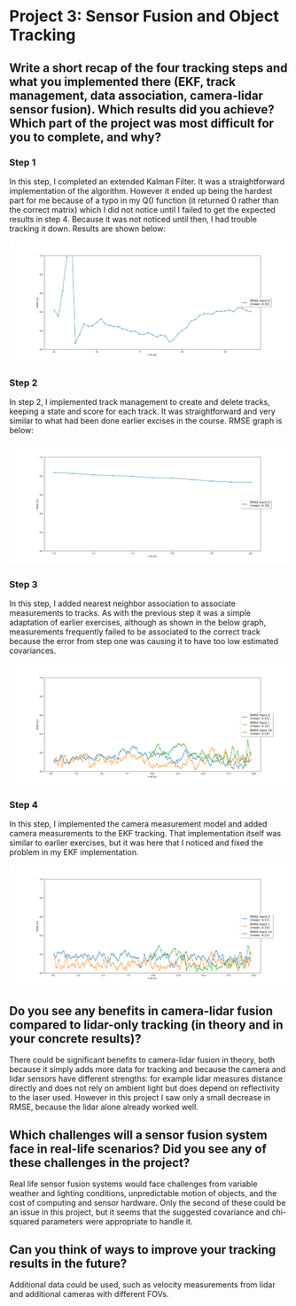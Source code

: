 # Project 3: Sensor Fusion and Object Tracking

## Write a short recap of the four tracking steps and what you implemented there (EKF, track management, data association, camera-lidar sensor fusion). Which results did you achieve? Which part of the project was most difficult for you to complete, and why?

### Step 1 

In this step, I completed an extended Kalman Filter. It was a straightforward implementation of the algorithm. However it ended up being the hardest part for me because of a typo in my Q() function (it returned 0 rather than the correct matrix) which I did not notice until I failed to get the expected results in step 4. Because it was not noticed until then, I had trouble tracking it down. Results are shown below:

![Step 1 RMSE](images/Step_1_RMSE.png)

### Step 2

In step 2, I implemented track management to create and delete tracks, keeping a state and score for each track. It was straightforward and very similar to what had been done earlier excises in the course. RMSE graph is below:

![Step 2 RMSE](images/Step_2_RMSE.png)

### Step 3

In this step, I added nearest neighbor association to associate measurements to tracks. As with the previous step it was a simple adaptation of earlier exercises, although as shown in the below graph, measurements frequently failed to be associated to the correct track because the error from step one was causing it to have too low estimated covariances.  

![Step 3 RMSE](images/Step_3_RMSE.png)

### Step 4

In this step, I implemented the camera measurement model and added camera measurements to the EKF tracking. That implementation itself was similar to earlier exercises, but it was here that I noticed and fixed the problem in my EKF implementation. 

![Step 4 RMSE](images/Step_4_RMSE.png)

## Do you see any benefits in camera-lidar fusion compared to lidar-only tracking (in theory and in your concrete results)?

There could be significant benefits to camera-lidar fusion in theory, both because it simply adds more data for tracking and because the camera and lidar sensors have different strengths: for example lidar measures distance directly and does not rely on ambient light but does depend on reflectivity to the laser used. However in this project I saw only a small decrease in RMSE, because the lidar alone already worked well. 

## Which challenges will a sensor fusion system face in real-life scenarios? Did you see any of these challenges in the project?

Real life sensor fusion systems would face challenges from variable weather and lighting conditions, unpredictable motion of objects, and the cost of computing and sensor hardware. Only the second of these could be an issue in this project, but it seems that the suggested covariance and chi-squared parameters were appropriate to handle it.

## Can you think of ways to improve your tracking results in the future?

Additional data could be used, such as velocity measurements from lidar and additional cameras with different FOVs. 
